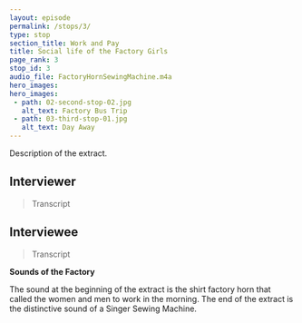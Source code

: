 ```yaml
---
layout: episode
permalink: /stops/3/
type: stop
section_title: Work and Pay
title: Social life of the Factory Girls
page_rank: 3
stop_id: 3
audio_file: FactoryHornSewingMachine.m4a
hero_images:
hero_images:
 - path: 02-second-stop-02.jpg
   alt_text: Factory Bus Trip
 - path: 03-third-stop-01.jpg
   alt_text: Day Away
---
```


Description of the extract.

## Interviewer

> Transcript

## Interviewee

> Transcript

<b>Sounds of the Factory</b>

The sound at the beginning of the extract is the shirt factory horn that called the women and men to work in the morning. The end of the extract is the distinctive sound of a Singer Sewing Machine.
